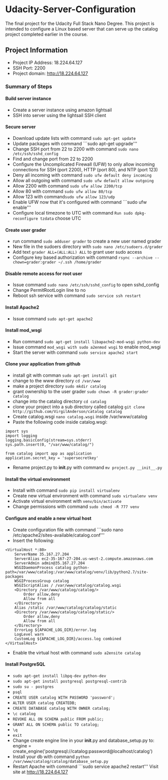 # Udacity-Server-Configuration
The final project for the Udacity Full Stack Nano Degree. This project is intended to configure a Linux based server that can serve up the catalog project completed earlier in the course. 

## Project Information
- Project IP Address: 18.224.64.127
- SSH Port: 2200
- Project domain: http://18.224.64.127

### Summary of Steps

#### Build server instance
- Create a server instance using amazon lightsail
- SSH into server using the lightsail SSH client

#### Secure server
- Download update lists with command ```sudo apt-get update```
- Update packages with command ```sudo apt-get upgrade'''
- Change SSH port from 22 to 2200 with command ```sudo nano /etc/ssh/sshd_config```
- Find and change port from 22 to 2200
- Configure the Uncomplicated Firewall (UFW) to only allow incoming connections for SSH (port 2200), HTTP (port 80), and NTP (port 123)
- Deny all incoming with command ```sudo ufw default deny incoming```
- Allow all outgoing with command ```sudo ufw default allow outgoing```
- Allow 2200 with command ```sudo ufw allow 2200/tcp```
- Allow 80 with command ```sudo ufw allow 80/tcp```
- Allow 123 with command```sudo ufw allow 123/udp```
- Enable UFW now that it's configured with command ```sudo ufw enable'''
- Configure local timezone to UTC with command ```Run sudo dpkg-reconfigure tzdata``` choose UTC

#### Create user grader
- run command ```sudo adduser grader``` to create a new user named grader
- New file in the sudoers directory with ```sudo nano /etc/sudoers.d/grader```
- Add text ```grader ALL=(ALL:ALL) ALL``` to grant user sudo access
- Configure key based authorization with command ```rsync --archive --chown=grader:grader ~/.ssh /home/grader```

#### Disable remote access for root user
- Issue command ```sudo nano /etc/ssh/sshd_config``` to open sshd_config
- Change PermitRootLogin line to no
- Reboot ssh service with command ```sudo service ssh restart```

#### Install Apache2 
- Issue command ```sudo apt-get apache2```

#### Install mod_wsgi
- Run command ```sudo apt-get install libapache2-mod-wsgi python-dev```
- Issue command ```mod_wsgi with sudo a2enmod wsgi``` to enable mod_wsgi
- Start the server with command ```sudo service apache2 start```

#### Clone your application from github
- install git with comman ```sudo apt-get install git```
- change to the www directory ```cd /var/www```
- make a project directory ```sudo mkdir catalog```
- grant ownership to the user grader ```sudo chown -R grader:grader catalog```
- change into the catalog directory ```cd catalog```
- clone your project into a sub directory called catalog ```git clone http://github.com/VirgilAnderson/catalog catalog```
- Create catalog.wsgi ```nano catalog.wsgi``` inside /var/www/catalog
- Paste the following code inside catalog.wsgi:
```
import sys
import logging
logging.basicConfig(stream=sys.stderr)
sys.path.insert(0, "/var/www/catalog/")

from catalog import app as application
application.secret_key = 'supersecretkey'
```
- Rename project.py to __init__.py with command ```mv project.py __init__.py```

#### Install the virtual environment
- Install with command ```sudo pip install virtualenv```
- Create new virtual environment with command ```sudo virtualenv venv```
- Activate virtual environment with ```venv/bin/activate```
- Change permissions with command ```sudo chmod -R 777 venv```

#### Configure and enable a new virtual host
- Create configuration file with command ```sudo nano /etc/apache2/sites-available/catalog.conf'''
- Insert the following:
```
<VirtualHost *:80>
    ServerName 35.167.27.204
    ServerAlias ec2-35-167-27-204.us-west-2.compute.amazonaws.com
    ServerAdmin admin@35.167.27.204
    WSGIDaemonProcess catalog python-path=/var/www/catalog:/var/www/catalog/venv/lib/python2.7/site-packages
    WSGIProcessGroup catalog
    WSGIScriptAlias / /var/www/catalog/catalog.wsgi
    <Directory /var/www/catalog/catalog/>
        Order allow,deny
        Allow from all
    </Directory>
    Alias /static /var/www/catalog/catalog/static
    <Directory /var/www/catalog/catalog/static/>
        Order allow,deny
        Allow from all
    </Directory>
    ErrorLog ${APACHE_LOG_DIR}/error.log
    LogLevel warn
    CustomLog ${APACHE_LOG_DIR}/access.log combined
</VirtualHost>
```
- Enable the virtual host with command ```sudo a2ensite catalog```

#### Install PostgreSQL
- ```sudo apt-get install libpq-dev python-dev```
- ```sudo apt-get install postgresql postgresql-contrib```
- ```sudo su - postgres```
- ```psql```
- ```CREATE USER catalog WITH PASSWORD 'password';```
- ```ALTER USER catalog CREATEDB;```
- ```CREATE DATABASE catalog WITH OWNER catalog;```
- ```\c catalog```
- ```REVOKE ALL ON SCHEMA public FROM public;```
- ```GRANT ALL ON SCHEMA public TO catalog;```
- ```\q```
- ```exit```
- Change create engine line in your __init__.py and database_setup.py to: engine = create_engine('postgresql://catalog:password@localhost/catalog')
- Install your db with command ```python /var/www/catalog/catalog/database_setup.py```
- Restart Apache with command ```sudo service apache2 restart'''
Visit site at http://18.224.64.127
